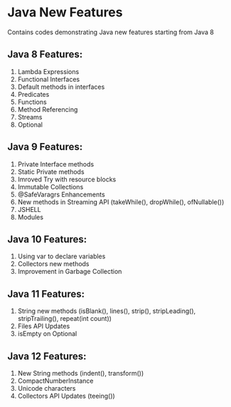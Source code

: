 # Java New Features
Contains codes demonstrating Java new features starting from Java 8
## Java 8 Features:
1. Lambda Expressions
2. Functional Interfaces
3. Default methods in interfaces
4. Predicates
5. Functions
6. Method Referencing
7. Streams
8. Optional

## Java 9 Features:
1. Private Interface methods
2. Static Private methods
3. Imroved Try with resource blocks
4. Immutable Collections
5. @SafeVaragrs Enhancements
6. New methods in Streaming API (takeWhile(), dropWhile(), ofNullable())
7. JSHELL
8. Modules

## Java 10 Features:
1. Using var to declare variables
2. Collectors new methods
3. Improvement in Garbage Collection

## Java 11 Features:
1. String new methods (isBlank(), lines(), strip(), stripLeading(), stripTrailing(), repeat(int count))
2. Files API Updates
3. isEmpty on Optional

## Java 12 Features:
1. New String methods (indent(), transform())
2. CompactNumberInstance
3. Unicode characters
4. Collectors API Updates (teeing())
